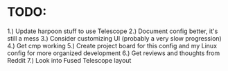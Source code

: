 # TODO:

1.) Update harpoon stuff to use Telescope
2.) Document config better, it's still a mess
3.) Consider customizing UI (probably a very slow progression)
4.) Get cmp working
5.) Create project board for this config and my Linux config for more organized development
6.) Get reviews and thoughts from Reddit
7.) Look into Fused Telescope layout
